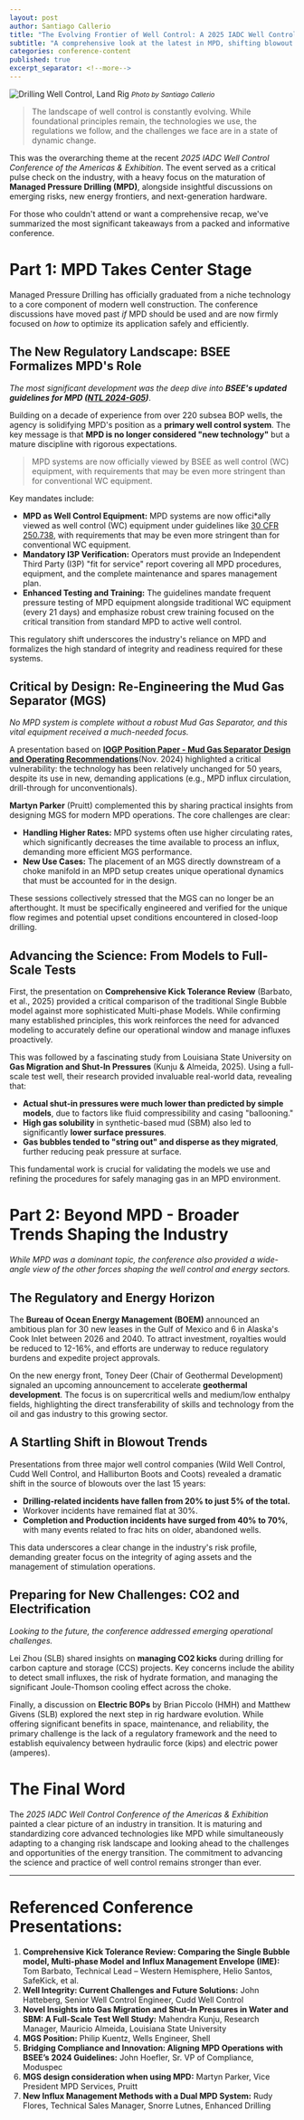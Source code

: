 ```yaml
---
layout: post
author: Santiago Callerio
title: "The Evolving Frontier of Well Control: A 2025 IADC Well Control Conference Review"
subtitle: "A comprehensive look at the latest in MPD, shifting blowout trends, CO2 management, and the future of energy."
categories: conference-content
published: true
excerpt_separator: <!--more-->
---
```

![Drilling Well Control, Land Rig]({{site.baseurl}}/images/20180224_123206~2.jpg)
*<small>Photo by Santiago Callerio
<br /></small>*

> The landscape of well control is constantly evolving. While foundational principles remain, the technologies we use, the regulations we follow, and the challenges we face are in a state of dynamic change.

This was the overarching theme at the recent *2025 IADC Well Control Conference of the Americas & Exhibition*. The event served as a critical pulse check on the industry, with a heavy focus on the maturation of **Managed Pressure Drilling (MPD)**, alongside insightful discussions on emerging risks, new energy frontiers, and next-generation hardware.

For those who couldn't attend or want a comprehensive recap, we've summarized the most significant takeaways from a packed and informative conference.
<!--more-->

# Part 1: MPD Takes Center Stage

Managed Pressure Drilling has officially graduated from a niche technology to a core component of modern well construction. The conference discussions have moved past *if* MPD should be used and are now firmly focused on *how* to optimize its application safely and efficiently.

## The New Regulatory Landscape: BSEE Formalizes MPD's Role
*The most significant development was the deep dive into **BSEE's updated guidelines for MPD ([NTL 2024-G05](https://www.bsee.gov/sites/bsee.gov/files/2024-11/BSEE%20NTL%20No.%202024-G05%20Managed%20Pressure%20Drilling%20Projects%20Using%20a%20Subsea%20Blow%20Out%20Preventer.pdf))***.

Building on a decade of experience from over 220 subsea BOP wells, the agency is solidifying MPD's position as a **primary well control system**. The key message is that **MPD is no longer considered "new technology"** but a mature discipline with rigorous expectations.

> MPD systems are now officially viewed by BSEE as well control (WC) equipment, with requirements that may be even more stringent than for conventional WC equipment.

Key mandates include:
*   **MPD as Well Control Equipment:** MPD systems are now offici*ally viewed as well control (WC) equipment under guidelines like [30 CFR 250.738](https://www.govinfo.gov/content/pkg/CFR-2024-title30-vol2/pdf/CFR-2024-title30-vol2-sec250-738.pdf), with requirements that may be even more stringent than for conventional WC equipment.
*   **Mandatory I3P Verification:** Operators must provide an Independent Third Party (I3P) "fit for service" report covering all MPD procedures, equipment, and the complete maintenance and spares management plan.
*   **Enhanced Testing and Training:** The guidelines mandate frequent pressure testing of MPD equipment alongside traditional WC equipment (every 21 days) and emphasize robust crew training focused on the critical transition from standard MPD to active well control.

This regulatory shift underscores the industry's reliance on MPD and formalizes the high standard of integrity and readiness required for these systems.

## Critical by Design: Re-Engineering the Mud Gas Separator (MGS)
*No MPD system is complete without a robust Mud Gas Separator, and this vital equipment received a much-needed focus.*

A presentation based on **[IOGP Position Paper - Mud Gas Separator Design and Operating Recommendations](https://www.iogp.org/bookstore/product/mud-gas-separator-design-and-operating-recommendations/)**(Nov. 2024) highlighted a critical vulnerability: the technology has been relatively unchanged for 50 years, despite its use in new, demanding applications (e.g., MPD influx circulation, drill-through for unconventionals). 

**Martyn Parker** (Pruitt) complemented this by sharing practical insights from designing MGS for modern MPD operations. The core challenges are clear:

- **Handling Higher Rates:** MPD systems often use higher circulating rates, which significantly decreases the time available to process an influx, demanding more efficient MGS performance.
- **New Use Cases:** The placement of an MGS directly downstream of a choke manifold in an MPD setup creates unique operational dynamics that must be accounted for in the design.

These sessions collectively stressed that the MGS can no longer be an afterthought. It must be specifically engineered and verified for the unique flow regimes and potential upset conditions encountered in closed-loop drilling.

## Advancing the Science: From Models to Full-Scale Tests

First, the presentation on **Comprehensive Kick Tolerance Review** (Barbato, et al., 2025) provided a critical comparison of the traditional Single Bubble model against more sophisticated Multi-phase Models. While confirming many established principles, this work reinforces the need for advanced modeling to accurately define our operational window and manage influxes proactively.

This was followed by a fascinating study from Louisiana State University on **Gas Migration and Shut-In Pressures** (Kunju & Almeida, 2025). Using a full-scale test well, their research provided invaluable real-world data, revealing that:

- **Actual shut-in pressures were much lower than predicted by simple models**, due to factors like fluid compressibility and casing "ballooning."
- **High gas solubility** in synthetic-based mud (SBM) also led to significantly **lower surface pressures**.
- **Gas bubbles tended to "string out" and disperse as they migrated**, further reducing peak pressure at surface.

This fundamental work is crucial for validating the models we use and refining the procedures for safely managing gas in an MPD environment.

# Part 2: Beyond MPD - Broader Trends Shaping the Industry

*While MPD was a dominant topic, the conference also provided a wide-angle view of the other forces shaping the well control and energy sectors.*

## The Regulatory and Energy Horizon
The **Bureau of Ocean Energy Management (BOEM)** announced an ambitious plan for 30 new leases in the Gulf of Mexico and 6 in Alaska's Cook Inlet between 2026 and 2040. To attract investment, royalties would be reduced to 12-16%, and efforts are underway to reduce regulatory burdens and expedite project approvals.

On the new energy front, Toney Deer (Chair of Geothermal Development) signaled an upcoming announcement to accelerate **geothermal development**. The focus is on supercritical wells and medium/low enthalpy fields, highlighting the direct transferability of skills and technology from the oil and gas industry to this growing sector.

## A Startling Shift in Blowout Trends
Presentations from three major well control companies (Wild Well Control, Cudd Well Control, and Halliburton Boots and Coots) revealed a dramatic shift in the source of blowouts over the last 15 years:
*   **Drilling-related incidents have fallen from 20% to just 5% of the total.**
*   Workover incidents have remained flat at 30%.
*   **Completion and Production incidents have surged from 40% to 70%**, with many events related to frac hits on older, abandoned wells.

This data underscores a clear change in the industry's risk profile, demanding greater focus on the integrity of aging assets and the management of stimulation operations.

## Preparing for New Challenges: CO2 and Electrification
*Looking to the future, the conference addressed emerging operational challenges.*

Lei Zhou (SLB) shared insights on **managing CO2 kicks** during drilling for carbon capture and storage (CCS) projects. Key concerns include the ability to detect small influxes, the risk of hydrate formation, and managing the significant Joule-Thomson cooling effect across the choke.

Finally, a discussion on **Electric BOPs** by Brian Piccolo (HMH) and Matthew Givens (SLB) explored the next step in rig hardware evolution. While offering significant benefits in space, maintenance, and reliability, the primary challenge is the lack of a regulatory framework and the need to establish equivalency between hydraulic force (kips) and electric power (amperes).

# The Final Word

The *2025 IADC Well Control Conference of the Americas & Exhibition* painted a clear picture of an industry in transition. It is maturing and standardizing core advanced technologies like MPD while simultaneously adapting to a changing risk landscape and looking ahead to the challenges and opportunities of the energy transition. The commitment to advancing the science and practice of well control remains stronger than ever.

---

# Referenced Conference Presentations:

1.  **Comprehensive Kick Tolerance Review: Comparing the Single Bubble model, Multi-phase Model and Influx Management Envelope (IME):** Tom Barbato, Technical Lead – Western Hemisphere, Helio Santos, SafeKick, et al.
2.  **Well Integrity: Current Challenges and Future Solutions:** John Hatteberg, Senior Well Control Engineer, Cudd Well Control
3.  **Novel Insights into Gas Migration and Shut-In Pressures in Water and SBM: A Full-Scale Test Well Study:** Mahendra Kunju, Research Manager, Mauricio Almeida, Louisiana State University
4.  **MGS Position:** Philip Kuentz, Wells Engineer, Shell
5.  **Bridging Compliance and Innovation: Aligning MPD Operations with BSEE’s 2024 Guidelines:** John Hoefler, Sr. VP of Compliance, Moduspec
6.  **MGS design consideration when using MPD:** Martyn Parker, Vice President MPD Services, Pruitt
7.  **New Influx Management Methods with a Dual MPD System:** Rudy Flores, Technical Sales Manager, Snorre Lutnes, Enhanced Drilling
